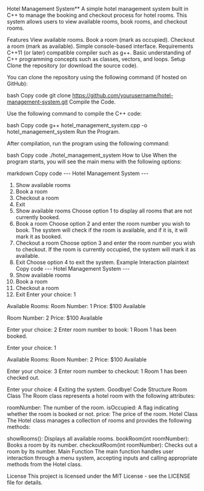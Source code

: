 Hotel Management System**
A simple hotel management system built in C++ to manage the booking and checkout process for hotel rooms. This system allows users to view available rooms, book rooms, and checkout rooms.

Features
View available rooms.
Book a room (mark as occupied).
Checkout a room (mark as available).
Simple console-based interface.
Requirements
C++11 (or later) compatible compiler such as g++.
Basic understanding of C++ programming concepts such as classes, vectors, and loops.
Setup
Clone the repository (or download the source code).

You can clone the repository using the following command (if hosted on GitHub):

bash
Copy code
git clone https://github.com/yourusername/hotel-management-system.git
Compile the Code.

Use the following command to compile the C++ code:

bash
Copy code
g++ hotel_management_system.cpp -o hotel_management_system
Run the Program.

After compilation, run the program using the following command:

bash
Copy code
./hotel_management_system
How to Use
When the program starts, you will see the main menu with the following options:

markdown
Copy code
--- Hotel Management System ---
1. Show available rooms
2. Book a room
3. Checkout a room
4. Exit
1. Show available rooms
Choose option 1 to display all rooms that are not currently booked.
2. Book a room
Choose option 2 and enter the room number you wish to book.
The system will check if the room is available, and if it is, it will mark it as booked.
3. Checkout a room
Choose option 3 and enter the room number you wish to checkout.
If the room is currently occupied, the system will mark it as available.
4. Exit
Choose option 4 to exit the system.
Example Interaction
plaintext
Copy code
--- Hotel Management System ---
1. Show available rooms
2. Book a room
3. Checkout a room
4. Exit
Enter your choice: 1

Available Rooms:
Room Number: 1
Price: $100
Available

Room Number: 2
Price: $100
Available

Enter your choice: 2
Enter room number to book: 1
Room 1 has been booked.

Enter your choice: 1

Available Rooms:
Room Number: 2
Price: $100
Available

Enter your choice: 3
Enter room number to checkout: 1
Room 1 has been checked out.

Enter your choice: 4
Exiting the system. Goodbye!
Code Structure
Room Class
The Room class represents a hotel room with the following attributes:

roomNumber: The number of the room.
isOccupied: A flag indicating whether the room is booked or not.
price: The price of the room.
Hotel Class
The Hotel class manages a collection of rooms and provides the following methods:

showRooms(): Displays all available rooms.
bookRoom(int roomNumber): Books a room by its number.
checkoutRoom(int roomNumber): Checks out a room by its number.
Main Function
The main function handles user interaction through a menu system, accepting inputs and calling appropriate methods from the Hotel class.

License
This project is licensed under the MIT License - see the LICENSE file for details.
